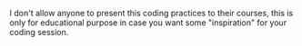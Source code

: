 I don't allow anyone to present this coding practices to their courses, this is only for educational purpose in case you want some "inspiration" for your coding session.
